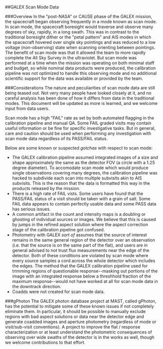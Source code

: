 ##GALEX Scan Mode Data

###Overview
In the "post-NASA" or CAUSE phase of the GALEX mission, the spacecraft began observing frequently in a mode known as scan mode. In scan mode, the spacecraft boresight would traverse and observe many degrees of sky, rapidly, in a long swath. This was in contrast to the traditional boresight dither or the "petal pattern" and AIS modes in which the spacecraft hovered over single sky pointings and was reduced to a low voltage (non-observing) state when scanning orienting between pointings. The benefit of scan mode was that it allowed the team to more rapidly complete the All Sky Survey in the ultraviolet. But scan mode was performed at a time when the mission was operating on both minimal staff and budget, so while nominal data products were produced, the calibration pipeline was not optimized to handle this observing mode and no additional scientific support for the data was available or provided by the team.

###Considerations
The nature and peculiarities of scan mode data are still being teased out. Not very many people have looked closely at it, and no careful analysis has been done of how it differs from data in the traditional modes. This document will be updated as more is learned, and we welcome input from data users.

Scan mode has a high "FAIL" rate as set by both automated flagging in the calibration pipeline and manual QA. Some FAIL graded visits may contain useful information or be fine for specific investigative tasks. But in general, care and caution should be used when performing any investigation with scan mode data regardless of its PASS/FAIL status.

Below are some known or suspected _gotchas_ with respect to scan mode:
* The GALEX calibration pipeline assumed integrated images of a size and shape approximately the same as the detector FOV (a circle with a 1.25 degree diameter). To accomodate scan mode which would produce single observations covering many degrees, the calibration pipeline was hacked to subdivide each scan into multiple subvisits akin to AIS subvisits. This is the reason that the data is formatted this way in the products released by the mission.
* There is a high rate of FAIL vists. Some users have found that the PASS/FAIL status of a visit should be taken with a grain of salt. Some FAIL data appears to contain perfectly usable data and some PASS data has serious issues.
* A common artifact in the count and intensity maps is a doubling or ghosting of individual sources or images. We believe that this is caused by jumps in the refined aspect solution where the aspect correction stage of the calibration pipeline got confused.
* Photometry with GALEX _sort of_ assumes that the source of interest remains in the same general region of the detector over an observation (i.e. that the source is on the same part of the flat), and users are in general advised to not trust flux measurements near the edge of the detector. Both of these conditions are violated by scan mode where every source samples a cord across the whole detector which includes the edges. The method that the GALEX calibration pipeline used for trimming regions of questionable response--masking out portions of the image with an integrated response below a threshhold fraction of the maximum response--would not have worked at all for scan mode data in the downtrack direction.
* Coadds were not created for scan mode data.

###gPhoton
The GALEX photon database project at MAST, called gPhoton, has the potential to mitigate some of these known issues if not completely eliminate them. In particular, it should be possible to manually exclude regions with bad aspect solutions or data near the detector edge and generate coadded images and aperture photometry (regardless of mode or visit/sub-visit conventions). A project to improve the flat / response characterization or at least understand the photometric consequences of observing over wide swaths of the detector is in the works as well, though we welcome contributions to that effort.


